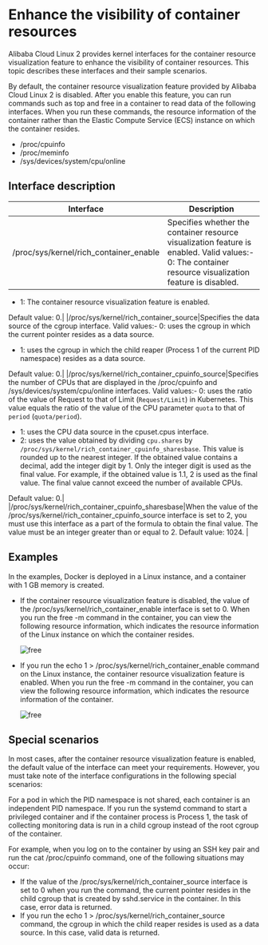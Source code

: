 # Enhance the visibility of container resources

Alibaba Cloud Linux 2 provides kernel interfaces for the container resource visualization feature to enhance the visibility of container resources. This topic describes these interfaces and their sample scenarios.

By default, the container resource visualization feature provided by Alibaba Cloud Linux 2 is disabled. After you enable this feature, you can run commands such as top and free in a container to read data of the following interfaces. When you run these commands, the resource information of the container rather than the Elastic Compute Service \(ECS\) instance on which the container resides.

-   /proc/cpuinfo
-   /proc/meminfo
-   /sys/devices/system/cpu/online

## Interface description

|Interface|Description|
|---------|-----------|
|/proc/sys/kernel/rich\_container\_enable|Specifies whether the container resource visualization feature is enabled. Valid values:-   0: The container resource visualization feature is disabled.
-   1: The container resource visualization feature is enabled.

Default value: 0.|
|/proc/sys/kernel/rich\_container\_source|Specifies the data source of the cgroup interface. Valid values:-   0: uses the cgroup in which the current pointer resides as a data source.
-   1: uses the cgroup in which the child reaper \(Process 1 of the current PID namespace\) resides as a data source.

Default value: 0.|
|/proc/sys/kernel/rich\_container\_cpuinfo\_source|Specifies the number of CPUs that are displayed in the /proc/cpuinfo and /sys/devices/system/cpu/online interfaces. Valid values:-   0: uses the ratio of the value of Request to that of Limit \(`Request/Limit`\) in Kubernetes. This value equals the ratio of the value of the CPU parameter `quota` to that of `period` \(`quota/period`\).
-   1: uses the CPU data source in the cpuset.cpus interface.
-   2: uses the value obtained by dividing `cpu.shares` by `/proc/sys/kernel/rich_container_cpuinfo_sharesbase`. This value is rounded up to the nearest integer. If the obtained value contains a decimal, add the integer digit by 1. Only the integer digit is used as the final value. For example, if the obtained value is 1.1, 2 is used as the final value. The final value cannot exceed the number of available CPUs.

Default value: 0.|
|/proc/sys/kernel/rich\_container\_cpuinfo\_sharesbase|When the value of the /proc/sys/kernel/rich\_container\_cpuinfo\_source interface is set to 2, you must use this interface as a part of the formula to obtain the final value. The value must be an integer greater than or equal to 2. Default value: 1024. |

## Examples

In the examples, Docker is deployed in a Linux instance, and a container with 1 GB memory is created.

-   If the container resource visualization feature is disabled, the value of the /proc/sys/kernel/rich\_container\_enable interface is set to 0. When you run the free -m command in the container, you can view the following resource information, which indicates the resource information of the Linux instance on which the container resides.

    ![free](https://static-aliyun-doc.oss-accelerate.aliyuncs.com/assets/img/en-US/0983812261/p269174.png)

-   If you run the echo 1 \> /proc/sys/kernel/rich\_container\_enable command on the Linux instance, the container resource visualization feature is enabled. When you run the free -m command in the container, you can view the following resource information, which indicates the resource information of the container.

    ![free](https://static-aliyun-doc.oss-accelerate.aliyuncs.com/assets/img/en-US/1983812261/p269181.png)


## Special scenarios

In most cases, after the container resource visualization feature is enabled, the default value of the interface can meet your requirements. However, you must take note of the interface configurations in the following special scenarios:

For a pod in which the PID namespace is not shared, each container is an independent PID namespace. If you run the systemd command to start a privileged container and if the container process is Process 1, the task of collecting monitoring data is run in a child cgroup instead of the root cgroup of the container.

For example, when you log on to the container by using an SSH key pair and run the cat /proc/cpuinfo command, one of the following situations may occur:

-   If the value of the /proc/sys/kernel/rich\_container\_source interface is set to 0 when you run the command, the current pointer resides in the child cgroup that is created by sshd.service in the container. In this case, error data is returned.
-   If you run the echo 1 \> /proc/sys/kernel/rich\_container\_source command, the cgroup in which the child reaper resides is used as a data source. In this case, valid data is returned.

